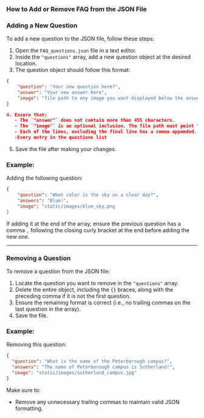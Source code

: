 ### How to Add or Remove FAQ from the JSON File

### Adding a New Question

To add a new question to the JSON file, follow these steps:

1. Open the `FAQ_questions.json` file in a text editor.
2. Inside the `"questions"` array, add a new question object at the desired location.
3. The question object should follow this format:

```json
{
    "question": "Your new question here?",
    "answer": "Your new answer here",
    "image": "file path to any image you want displayed below the answer."
}

4. Ensure that:
   - The `"answer"` does not contain more than 455 characters.
   - The `"image"` is an optional inclusion. The file path must point to a valid image file, formated as gif, jpg, or png.
   - Each of the lines, excluding the final line has a comma appended.
   -Every entry in the questions list
```

5. Save the file after making your changes.

### Example:

Adding the following question:

```json
{
    "question": "What color is the sky on a clear day?",
    "answers": "Blue!",
    "image": "static/images/blue_sky.png
}
```

If adding it at the end of the array, ensure the previous question has a comma `,` following the closing curly bracket at the end before adding the new one.

---

### Removing a Question

To remove a question from the JSON file:

1. Locate the question you want to remove in the `"questions"` array.
2. Delete the entire object, including the `{}` braces, along with the preceding comma if it is not the first question.
3. Ensure the remaining format is correct (i.e., no trailing commas on the last question in the array).
4. Save the file.

### Example:

Removing this question:

```json
{
  "question": "What is the name of the Peterborough campus?",
  "answers": "The name of Peterborough campus is Sutherland!",
  "image": "static/images/sutherland_campus.jpg"
}
```

Make sure to:

- Remove any unnecessary trailing commas to maintain valid JSON formatting.
